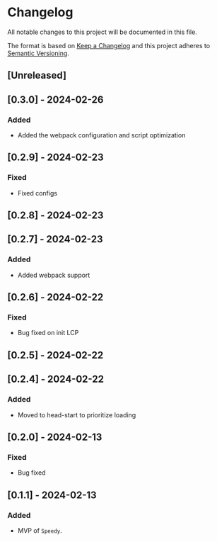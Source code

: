 # Changelog

All notable changes to this project will be documented in this file.

The format is based on [Keep a Changelog](http://keepachangelog.com/en/1.0.0/)
and this project adheres to [Semantic Versioning](http://semver.org/spec/v2.0.0.html).

## [Unreleased]

## [0.3.0] - 2024-02-26

### Added

- Added the webpack configuration and script optimization

## [0.2.9] - 2024-02-23

### Fixed

- Fixed configs

## [0.2.8] - 2024-02-23

## [0.2.7] - 2024-02-23

### Added

- Added webpack support

## [0.2.6] - 2024-02-22

### Fixed

- Bug fixed on init LCP

## [0.2.5] - 2024-02-22

## [0.2.4] - 2024-02-22

### Added

- Moved to head-start to prioritize loading

## [0.2.0] - 2024-02-13

### Fixed

- Bug fixed

## [0.1.1] - 2024-02-13

### Added

- MVP of `Speedy`.
